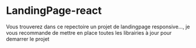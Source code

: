# LandingPage-react
Vous trouverez dans ce repectoire un projet de landingpage responsive..., je vous recommande de mettre en place toutes les librairies à jour pour demarrer le projet 
